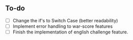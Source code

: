 ## To-do 
- [ ] Change the if's to Switch Case (better readability)
- [ ] Implement error handling to war-score features
- [ ] Finish the implementation of english challenge feature.
